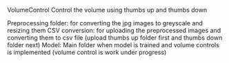 VolumeControl
Control the volume using thumbs up and thumbs down

Preprocessing folder: for converting the jpg images to greyscale and resizing them
CSV conversion: for uploading the preprocessed images and converting them to csv file (upload thumbs up folder first and thumbs down folder next)
Model: Main folder when model is trained and volume controls is implemented (volume control is work under progress)
